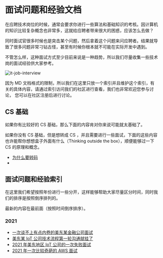 #  面试问题和经验文档
在应聘技术岗位的时候，通常会要求你进行一些算法和基础知识的考核。因计算机的知识比较复杂概念也非常多，这就给应聘者带来很大的困惑，应该怎么去做？

同时面试官很多时候也是突击某个问题，然后拿着这个问题来问应聘者。结果就导致了很多问题非常刁钻古怪，甚至有时候你根本就不可能在实际开发中遇到。

不管怎么样，这种面试方式至少目前来说是一种趋势，所以我们尽量收集一些技术岗的面试经验供大家参考。

![it-job-interview](_images/it-job-interview.jpg)


因为 MD 文档格式的限制，所以我们在这里只放一个索引并且维护这个索引，有关的具体内容，请通过索引访问我们的社区进行查看，我们也非常欢迎您参与讨论，
您可以在社区注册后进行讨论。

## CS 基础
如果你有比较好的 CS 基础，那么下面的内容肯对你来说可能就太基础了。

如果你没有 CS 基础，但是想转成 CS ，并且需要进行一些面试，下面的这些内容也许能帮你想想盒子外面有什么（Thinking outside the box），顺便能够过一下 CS 的原理和概念。

* [为什么要转码](https://www.ossez.com/t/topic/13891)
* 

## 面试问题和经验索引
在这里我们希望按照年份进行一些分开，这样能够帮助大家尽量区分时间，同时我们的排序是按照倒序排列的。

最新的内容在最前面（按照时间倒序排序）。

### 2021
* [一次谈不上有点内卷的美东某金融公司面试](https://www.ossez.com/t/topic/13820)
* [美东某 IoT 公司技术流程第一轮沟通就挂了](https://www.ossez.com/t/iot/13815)
* [2021 年美东地区 IoT 公司的一次失败面试](https://www.ossez.com/t/2021-iot/13791)
* [2021 年一次比较奇葩的 AWS 面试](https://www.ossez.com/t/2021-aws/13788)



